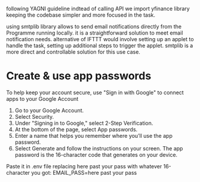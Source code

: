 following YAGNI guideline indtead of calling API 
we import yfinance library keeping the codebase simpler and more focused in the task.

using smtplib library allows to send email notifications directly 
from the Programme running locally. it is a straightforward solution to meet email notification needs. 
alternative of IFTTT would involve setting up an applet to handle the task, setting up additional steps
to trigger the applet. smtplib is a more direct and controllable solution for this use case.
# Create & use app passwords

To help keep your account secure, use "Sign in with Google" to connect apps to your Google Account

1. Go to your Google Account.
2. Select Security.
3. Under "Signing in to Google," select 2-Step Verification.
4. At the bottom of the page, select App passwords.
5. Enter a name that helps you remember where you’ll use the app password.
6. Select Generate and follow the instructions on your screen. The app password is the 16-character code that generates on your device.

Paste it in .env file replacing here past your pass with whatever 16-character you got:
EMAIL_PASS=here past your pass

